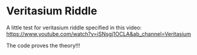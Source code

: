 
# Veritasium Riddle

A little test for veritasium riddle specified in this video:
https://www.youtube.com/watch?v=iSNsgj1OCLA&ab_channel=Veritasium

The code proves the theory!!!
